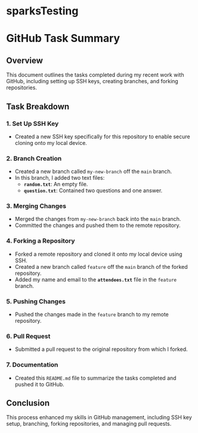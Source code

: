 # sparksTesting

# GitHub Task Summary

## Overview
This document outlines the tasks completed during my recent work with GitHub, including setting up SSH keys, creating branches, and forking repositories.

## Task Breakdown

### 1. Set Up SSH Key
- Created a new SSH key specifically for this repository to enable secure cloning onto my local device.

### 2. Branch Creation
- Created a new branch called `my-new-branch` off the `main` branch.
- In this branch, I added two text files:
  - **`random.txt`**: An empty file.
  - **`question.txt`**: Contained two questions and one answer.

### 3. Merging Changes
- Merged the changes from `my-new-branch` back into the `main` branch.
- Committed the changes and pushed them to the remote repository.

### 4. Forking a Repository
- Forked a remote repository and cloned it onto my local device using SSH.
- Created a new branch called `feature` off the `main` branch of the forked repository.
- Added my name and email to the **`attendees.txt`** file in the `feature` branch.

### 5. Pushing Changes
- Pushed the changes made in the `feature` branch to my remote repository.

### 6. Pull Request
- Submitted a pull request to the original repository from which I forked.

### 7. Documentation
- Created this `README.md` file to summarize the tasks completed and pushed it to GitHub.

## Conclusion
This process enhanced my skills in GitHub management, including SSH key setup, branching, forking repositories, and managing pull requests.
